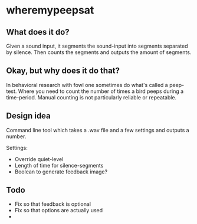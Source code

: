 # wheremypeepsat

## What does it do? 
Given a sound input, it segments the sound-input into segments separated by silence.
Then counts the segments and outputs the amount of segments. 

## Okay, but why does it do that? 
In behavioral research with fowl one sometimes do what's called a peep-test. 
Where you need to count the number of times a bird peeps during a time-period. 
Manual counting is not particularly reliable or repeatable. 

## Design idea 
Command line tool which takes a .wav file and a few settings and outputs a number. 

Settings: 
* Override quiet-level
* Length of time for silence-segments
* Boolean to generate feedback image?

## Todo
* Fix so that feedback is optional 
* Fix so that options are actually used
*

